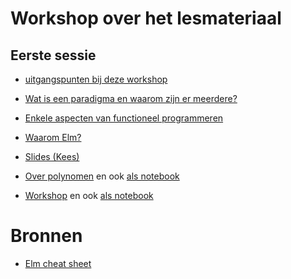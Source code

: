# Workshop over het lesmateriaal

## Eerste sessie

+ [uitgangspunten bij deze workshop](uitgangspunten)

+ [Wat is een paradigma en waarom zijn er meerdere?](paradigma)

+ [Enkele aspecten van functioneel programmeren](funcprog)

+ [Waarom Elm?](waaromelm)

+ [Slides (Kees)](nascholing-programming-paradigms.pdf)

+ [Over polynomen](Polynoom-workshop.pdf)
en ook [als notebook](Polynoom-workshop.ipynb)

+ [Workshop](Workshop10juni2020.pdf)
en ook [als notebook](Workshop10juni2020.ipynb)

# Bronnen

+ [Elm cheat sheet](https://github.com/ianunay/elm-cheat-sheet/blob/master/README.md)
